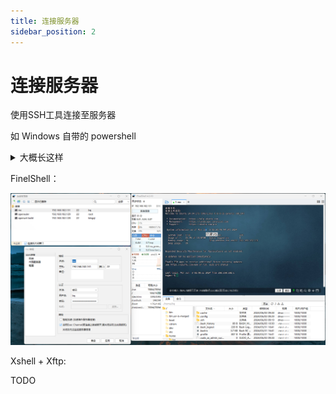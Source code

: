 ```yaml
---
title: 连接服务器
sidebar_position: 2
---
```


# 连接服务器

使用SSH工具连接至服务器

如 Windows 自带的 powershell

<details>
    <summary>大概长这样</summary>

![](_images/Linux开服/连接服务器/1.png)

按下 Win + R 输入 powershell 即可

随后在 cmd 或 powershell 中输入 ssh -p (port) (username)@(hostname) 即可连接 Linux 服务器。

此时会弹出是否保存服务器密钥，选择接受并保存，之后就不会再弹出，本文以 Ubuntu24.04 + Finalshell 为例。

:::tip

port 输入服务器的 ssh 端口
username 为登录服务器的用户名
hostname 为服务器的域名或者 IP

:::

</details>

FinelShell：

![](_images/Linux开服/连接服务器/2.png)

Xshell + Xftp:

TODO
